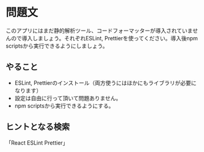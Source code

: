 # 問題文
このアプリにはまだ静的解析ツール、コードフォーマッターが導入されていませんので導入しましょう。それぞれESLint, Prettierを使ってください。導入後npm scriptsから実行できるようにしましょう。
## やること
- ESLint, Prettierのインストール（両方使うにはほかにもライブラリが必要になります）
- 設定は自由に行って頂いて問題ありません。
- npm scriptsから実行できるようにする。
## ヒントとなる検索
「React ESLint Prettier」